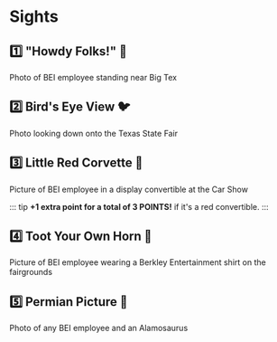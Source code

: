 # Sights

## :one: "Howdy Folks!" :wave: <Badge type="tip" text="1 POINT" vertical="middle" />

Photo of BEI employee standing near Big Tex

## :two: Bird's Eye View :bird: <Badge type="tip" text="2 POINTS" vertical="middle" />

Photo looking down onto the Texas State Fair

## :three: Little Red Corvette :car: <Badge type="tip" text="2 POINTS" vertical="middle" />

Picture of BEI employee in a display convertible at the Car Show

::: tip
**+1 extra point for a total of 3 POINTS!** if it's a red convertible.
:::

## :four: Toot Your Own Horn :trumpet: <Badge type="tip" text="1 POINT" vertical="middle" />

Picture of BEI employee wearing a Berkley Entertainment shirt on the fairgrounds

## :five: Permian Picture :crocodile: <Badge type="tip" text="2 POINTS" vertical="middle" />

Photo of any BEI employee and an Alamosaurus
